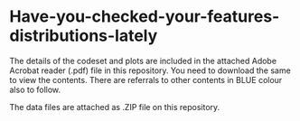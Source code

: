 # Have-you-checked-your-features-distributions-lately

The details of the codeset and plots are included in the attached Adobe Acrobat reader (.pdf) file in this repository. 
You need to download the same to view the contents. There are referrals to other contents in BLUE colour also to follow.

The data files are attached as .ZIP file on this repository.
